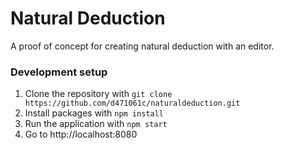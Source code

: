 # Natural Deduction
A proof of concept for creating natural deduction with an editor.

### Development setup
1. Clone the repository with `git clone https://github.com/d471061c/naturaldeduction.git`
2. Install packages with `npm install`
3. Run the application with `npm start`
4. Go to http://localhost:8080